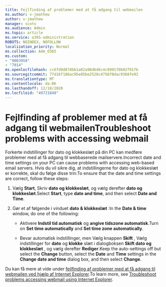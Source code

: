 ```yaml
---
title: Fejlfinding af problemer med at få adgang til webmailen
ms.author: v-jmathew
author: v-jmathew
manager: scotv
ms.audience: Admin
ms.topic: article
ms.service: o365-administration
ROBOTS: NOINDEX, NOFOLLOW
localization_priority: Normal
ms.collection: Adm_O365
ms.custom:
- "9003958"
- "7014"
ms.openlocfilehash: cc6fd9d874bb1a02a98d6d6c4c9991f0b02f91fb
ms.sourcegitcommit: 77d16f186ac95e85be2528c4756f0dac9368fe92
ms.translationtype: MT
ms.contentlocale: da-DK
ms.lasthandoff: 12/18/2020
ms.locfileid: "49721848"
---
```

# <a name="troubleshoot-problems-with-accessing-webmail"></a><span data-ttu-id="cc848-102">Fejlfinding af problemer med at få adgang til webmailen</span><span class="sxs-lookup"><span data-stu-id="cc848-102">Troubleshoot problems with accessing webmail</span></span>

<span data-ttu-id="cc848-103">Forkerte indstillinger for dato og klokkeslæt på din PC kan medføre problemer med at få adgang til webbaserede mailservere.</span><span class="sxs-lookup"><span data-stu-id="cc848-103">Incorrect date and time settings on your PC can cause problems with accessing web-based email servers.</span></span> <span data-ttu-id="cc848-104">Hvis du vil sikre dig, at indstillingerne for dato og klokkeslæt er korrekte, skal du følge disse trin:</span><span class="sxs-lookup"><span data-stu-id="cc848-104">To ensure that the date and time settings are correct, follow these steps:</span></span>

1. <span data-ttu-id="cc848-105">Vælg **Start**, Skriv **dato og klokkeslæt**, og vælg derefter **dato og klokkeslæt**.</span><span class="sxs-lookup"><span data-stu-id="cc848-105">Select **Start**, type **date and time**, and then select **Date and Time**.</span></span>
2. <span data-ttu-id="cc848-106">Gør et af følgende i vinduet **dato & klokkeslæt** :</span><span class="sxs-lookup"><span data-stu-id="cc848-106">In the **Date & time** window, do one of the following:</span></span>

    - <span data-ttu-id="cc848-107">Aktivere **Indstil tid automatisk** og **angive tidszone automatisk**.</span><span class="sxs-lookup"><span data-stu-id="cc848-107">Turn on **Set time automatically** and **Set time zone automatically**.</span></span>

    - <span data-ttu-id="cc848-108">Bevar automatisk indstillinger, men Vælg knappen **Skift** , Vælg indstillinger for **dato** og **klokke** slæt i dialogboksen **Skift dato og klokkeslæt** , og vælg derefter **Rediger**.</span><span class="sxs-lookup"><span data-stu-id="cc848-108">Keep the auto-settings off but select the **Change** button, select the **Date** and **Time** settings in the **Change date and time** dialog box, and then select **Change**.</span></span>

<span data-ttu-id="cc848-109">Du kan få mere at vide under [fejlfinding af problemer med at få adgang til webmailen ved hjælp af Internet Explorer](https://go.microsoft.com/fwlink/?linkid=2139414).</span><span class="sxs-lookup"><span data-stu-id="cc848-109">To learn more, see [Troubleshoot problems accessing webmail using Internet Explorer](https://go.microsoft.com/fwlink/?linkid=2139414).</span></span>
